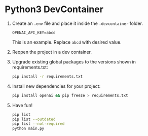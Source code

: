 # Python3 DevContainer

1. Create an `.env` file and place it inside the `.devcontainer` folder.

    ```text
    OPENAI_API_KEY=abcd
    ```

    This is an example. Replace `abcd` with desired value.

2. Reopen the project in a dev container.

3. Upgrade existing global packages to the versions shown in requirements.txt:

    ```bash
    pip install -r requirements.txt
    ```

4. Install new dependencies for your project:

    ```bash
    pip install openai && pip freeze > requirements.txt
    ```

5. Have fun!

    ```bash
    pip list
    pip list --outdated
    pip list --not-required
    python main.py
    ```
